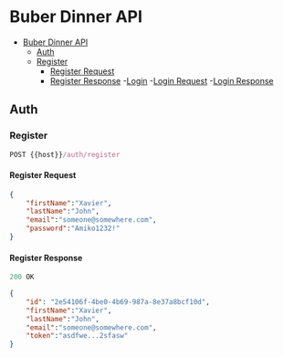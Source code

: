 # Buber Dinner API
- [Buber Dinner API](#buber-dinner-api)
  - [Auth](#auth)
  - [Register](#register)
    - [Register Request](#register-request)
    - [Register Response](#register-response)
  -[Login](#login)
    -[Login Request](#login-request)
    -[Login Response](#login-response)

## Auth

### Register

```js
POST {{host}}/auth/register
```

#### Register Request
```json
{
    "firstName":"Xavier",
    "lastName":"John",
    "email":"someone@somewhere.com",
    "password":"Amiko1232!"
}
```

#### Register Response
```js
200 OK
```

```json
{
    "id": "2e54106f-4be0-4b69-987a-8e37a8bcf10d",
    "firstName":"Xavier",
    "lastName":"John",
    "email":"someone@somewhere.com",
    "token":"asdfwe...2sfasw"
}
```
